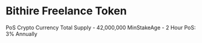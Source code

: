 # Bithire Freelance Token
PoS Crypto Currency
Total Supply - 42,000,000
MinStakeAge - 2 Hour
PoS: 3% Annually
